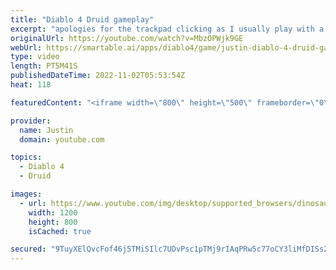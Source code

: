 ```yaml
---
title: "Diablo 4 Druid gameplay"
excerpt: "apologies for the trackpad clicking as I usually play with a mouse. Recorded from iPhone so quality might not be the best."
originalUrl: https://youtube.com/watch?v=MbzOPWjk9GE
webUrl: https://smartable.ai/apps/diablo4/game/justin-diablo-4-druid-gameplay/
type: video
length: PT5M41S
publishedDateTime: 2022-11-02T05:53:54Z
heat: 118

featuredContent: "<iframe width=\"800\" height=\"500\" frameborder=\"0\" src=\"https://www.youtube.com/embed/MbzOPWjk9GE\" allow=\"accelerometer; autoplay; encrypted-media; gyroscope; picture-in-picture\" allowfullscreen></iframe>"

provider:
  name: Justin
  domain: youtube.com

topics:
  - Diablo 4
  - Druid

images:
  - url: https://www.youtube.com/img/desktop/supported_browsers/dinosaur.png
    width: 1200
    height: 800
    isCached: true

secured: "9TuyXElQvcFof46j5TMiSIlc7UDvPsc1pTMj9rIAqPRw5c77oCY3liMfDISs2FRP7TfoAYOWG99Fq43B2oSkPHzlciwCyGI/LqonVkaHu9TCLX/ExCzU8/rkz+WBFGsFam5SpGRBzDR2Rea75Ek9l4pgYF8xizkHKudTg7hIT8XpYceYknDvjmwl1knIcH+iD4vfa5nZ8AsCTgqEW0w9a6AB1Dq3Qi9upgcDZOgflGQCW5KyBGlFCLS8STTt7UI4h3+rlZ8MsWZZJKypLdkpcCTh+qDriIxpiMan+YOrInvfRxDZX1T1qRyPYGxYkkxRKHvjvgLbOemjihjlOOAleCXahONOoYhZ5WS6/dFhAV3rOW0V4J6ho7KZx+0G8SqAPJeCsYgoUIVYwAw042Ek4A==;3fN9F8JP7vfAlC+HS4gUoQ=="
---
```


